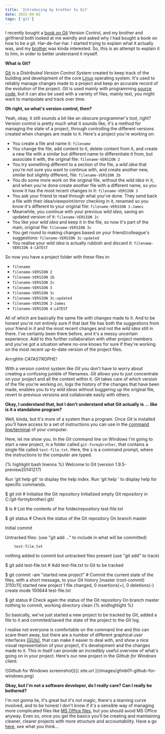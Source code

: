 ```yaml
---
title: 'Introducing my brother to Git'
date: 2015-04-02
tags: ['git']
---
```


I recently bought a [book on Git][bookongit] Version Control, and my brother and girlfriend both looked at me weirdly and asked why I had bought a book on how to be a git. Har-de-har-har. I started trying to explain what it actually was, and my [brother][brother] was kinda interested. So, this is an attempt to explain it to him, in order to better understand it myself.

**What is Git?**

[Git][1] is a _Distributed Version Control System_ created to keep track of the building and development of the core [Linux][2] operating system. It's used to reliably manage changes made to a project and keep an accurate record of the evolution of the project. _Git_ is used mainly with programming [source code][sourcecode], but it can also be used with a variety of files, mainly text, you might want to manipulate and track over time.

**Oh right, so what's version control, then?**

Yeah, okay, it still sounds a bit like an obscure programmer's tool, right? Version control is pretty much what it sounds like, it's a method for managing the state of a project, through controlling the different versions created when changes are made to it. Here's a project you're working on:

- You create a file and name it: `filename`
- You change the file, add content to it, delete content from it, and create a new file with a similar but different name to differentiate it from, but associate it with, the original file: `filename-VERSION 2`
- You try something different to a section of the file, a _wild idea_ that you're not sure you want to continue with, and create another new, similar but slightly different, file: `filename-VERSION 2b`
- You do some more work on the original file, without the _wild idea_ in it, and when you're done create another file with a different name, so you know it has the most recent changes in it: `filename-VERSION 3`
- You ask your friend to read through what you've done. They send back a file with their idea/viewpoint/error checking in it, renamed so you know it's different to your original file: `filename-VERSION 3-James`
- Meanwhile, you continue with your previous _wild idea_, saving an updated version of it: `filename-VERSION 2c`
- You like your _wild idea_ and keep it in the file, so now it's part of the main, original file: `filename-VERSION 3c`
- You get round to making changes based on your friend/colleague's suggestions: `filename-VERSION 3c-updated`
- You realise your _wild idea_ is actually rubbish and discard it: `filename-VERSION 4-LATEST`

So now you have a project folder with these files in:

- `filename`
- `filename-VERSION 2`
- `filename-VERSION 2b`
- `filename-VERSION 2c`
- `filename-VERSION 3`
- `filename-VERSION 3c`
- `filename-VERSION 3c-updated`
- `filename-VERSION 3-James`
- `filename-VERSION 4-LATEST`

All of which are basically the same file with changes made to it. And to be honest you're not entirely sure if that last file has both the suggestions from your friend in it and the most recent changes and not the _wild idea_ still in there. I've certainly been there before, and it's a messy uncertain experience. Add to this further collaboration with other project members and you've got a situation where no-one knows for sure if they're working on the most recent up-to-date version of the project files.

Arrrghhh _CATASTROPHE!_

With a version control system like _Git_ you don't have to worry about creating a confusing jumble of filenames. _Git_ allows you to just concentrate on your project and all the content within it. _Git_ takes care of which version of the file you're working on, logs the history of the changes that have been made, enables you to try _wild ideas_ without buggering up the original file, revert to previous versions and collaborate easily with others.

**Okay, I understand that, but I don't understand what Git actually is ... like is it a standalone program?**

Well, kinda, but it's more of a system than a program. Once _Git_ is installed you'll have access to a set of instructions you can use in the [command line/terminal][commandline] of your computer.

Here, let me show you. In the _Git_ command line on Windows I'm going to start a new project, in a folder called `git-formybrother`, that contains a single file called `test-file.txt`. Here, the `$` is a command prompt, where the instructions to the computer are typed.

{% highlight bash linenos %}
Welcome to Git (version 1.9.5-preview20141217)

Run 'git help git' to display the help index.
Run 'git help <command>' to display help for specific commands.

\$ git init # Initialise the Git repository
Initialized empty Git repository in C:/git-formybrother/.git/

\$ ls # List the contents of the folder/repository
test-file.txt

\$ git status # Check the status of the Git repository
On branch master

Initial commit

Untracked files:
(use "git add <file>..." to include in what will be committed)

        test-file.txt

nothing added to commit but untracked files present (use "git add" to track)

\$ git add test-file.txt # Add test-file.txt to Git to be tracked

\$ git commit -am "started new project" # Commit the current state of the files, with a short message, to your Git history
[master (root-commit) 3110c11] started new project
1 file changed, 0 insertions(+), 0 deletions(-)
create mode 100644 test-file.txt

\$ git status # Check again the status of the Git repository
On branch master
nothing to commit, working directory clean
{% endhighlight %}

So basically, we've just started a new project to be tracked by _Git_, added a file to it and commited/saved the state of the project to the _Git_ log.

I realise not everyone is comfortable on the command line and this can scare them away, but there are a number of different graphical user interfaces [(GUIs)][gitgui], that can make it easier to deal with, and show a nice visual representation of your project, it's development and the changes made to it. This in itself can provide an incredibly useful overview of what's going on in your project. Here's our new project in the _Github for Windows_ client:

![Github for Windows screenshot]({{ site.url }}/images/gfmb01-github-for-windows.png)

**Okay, but I'm not a software developer, do I really care? Can I really be bothered?**

I'm not gonna lie, it's great but it's not magic, there's a learning curve involved, and to be honest I don't know if it's a sensible way of managing more complicated files like [MS Office files][gitms], but you should avoid MS Office anyway. Even so, once you get the basics you'll be creating and maintaining cleaner, clearer projects with more structure and accountability. Have a go [here][3], see what you think...

[1]: https://git-scm.herokuapp.com/
[2]: http://www.linux.com/
[3]: https://try.github.io/levels/1/challenges/1
[brother]: http://cargocollective.com/richardjamesphoenix/About
[sourcecode]: http://www.linfo.org/source_code.html
[commandline]: https://en.wikipedia.org/wiki/Command-line_interface
[gitgui]: https://www.git-scm.com/downloads/guis
[gitms]: http://blog.martinfenner.org/2014/08/25/using-microsoft-word-with-git/
[bookongit]: http://goo.gl/VFZV5v
